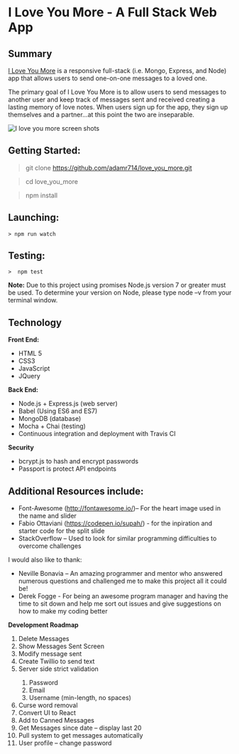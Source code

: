 # I Love You More - A Full Stack Web App

<h2>Summary</h2>
<p><a href="https://iloveyoumore.herokuapp.com" target="_blank">I Love You More</a> is a responsive full-stack (i.e. Mongo, Express, and  Node) app that allows users to send one-on-one messages to a loved one. </p>
 
<p>The primary goal of I Love You More is to allow users to send messages to another user and keep track of messages sent and received creating a lasting memory of love notes.  When users sign up for the app, they sign up themselves and a partner…at this point the two are inseparable. </p>
 
<img src ="http://adamr714.com/love_you_more/Love_You_More.jpg" alt="I love you more screen shots" />
 
<h2>Getting Started:</h2>


> git clone https://github.com/adamr714/love_you_more.git

> cd love_you_more

> npm install

 
<h2>Launching:</h2>

```
> npm run watch
```
 
<h2>Testing:</h2>

```
>  npm test
```

<p><strong>Note:</strong> Due to this project using promises Node.js version 7 or greater must be used.  To determine your version on Node, please type node –v from your terminal window.</p>
 
<h2>Technology</h2>
 
<strong>Front End:</strong>
<ul>
    <li>HTML 5</li>
    <li>CSS3</li>
    <li>JavaScript</li>
    <li>JQuery</li>
</ul>
 
<strong>Back End:</strong>
<ul>
    <li>Node.js + Express.js (web server)</li>
    <li>Babel (Using ES6 and ES7)</li>
    <li>MongoDB (database)</li>
    <li>Mocha + Chai (testing)</li>
    <li>Continuous integration and deployment with Travis CI</li>
</ul>

<strong>Security</strong>
<ul>
    <li>bcrypt.js to hash and encrypt passwords</li>
    <li>Passport is protect API endpoints</li>
</ul>

<h2>Additional Resources include:</h2>
<ul>
    <li>Font-Awesome (<a href="http://fontawesome.io/" target="_blank">http://fontawesome.io/</a>)– For the heart image used in the name and slider</li>
    <li>Fabio Ottaviani (<a href="https://codepen.io/supah/" target="_blank">https://codepen.io/supah/</a>) - for the inpiration and starter code for the split slide</li>
    <li>StackOverflow – Used to look for similar programming difficulties to overcome challenges</li>
</uL

<h2>I would also like to thank:</h2>

<ul>
    <li>Neville Bonavia – An amazing programmer and mentor who answered numerous questions and challenged me to make this project all it could be!</li>
    <li>Derek Fogge - For being an awesome program manager and having the time to sit down and help me sort out issues and give suggestions on how to make my coding better</li>
</ul>



<strong>Development Roadmap</strong>
<ol>
<li>Delete Messages</li>
<li>Show Messages Sent Screen</li>
<li>Modify message sent</li>
<li>Create Twillio to send text</li>
<li>Server side strict validation</li>
<ol>    
<li>Password</li>
<li>Email</li>
<li>Username (min-length, no spaces)</li>
</ol>
<li>Curse word  removal</li>
<li>Convert UI to React</li>
<li>Add to Canned Messages</li>
<li>Get Messages since date – display last 20</li>
<li>Pull system to get messages automatically</li>
<li>User profile – change password</li>
</ol>
